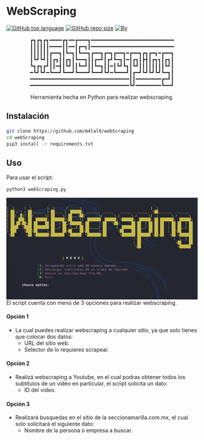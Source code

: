 # WebScraping

[![GitHub top language](https://img.shields.io/github/languages/top/m4lal0/webScraping?logo=python&style=flat-square)](#)
[![GitHub repo size](https://img.shields.io/github/repo-size/m4lal0/webScraping?logo=webpack&style=flat-square)](#)
[![By](https://img.shields.io/badge/By-m4lal0-green?style=flat-square&logo=github)](#)

<p align="center">
┏┓┏┓┏┓━━━━┏┓━━┏━━━┓━━━━━━━━━━━━━━━━━━━━━━━━━━
┃┃┃┃┃┃━━━━┃┃━━┃┏━┓┃━━━━━━━━━━━━━━━━━━━━━━━━━━
┃┃┃┃┃┃┏━━┓┃┗━┓┃┗━━┓┏━━┓┏━┓┏━━┓━┏━━┓┏┓┏━┓━┏━━┓
┃┗┛┗┛┃┃┏┓┃┃┏┓┃┗━━┓┃┃┏━┛┃┏┛┗━┓┃━┃┏┓┃┣┫┃┏┓┓┃┏┓┃
┗┓┏┓┏┛┃┃━┫┃┗┛┃┃┗━┛┃┃┗━┓┃┃━┃┗┛┗┓┃┗┛┃┃┃┃┃┃┃┃┗┛┃
━┗┛┗┛━┗━━┛┗━━┛┗━━━┛┗━━┛┗┛━┗━━━┛┃┏━┛┗┛┗┛┗┛┗━┓┃
━━━━━━━━━━━━━━━━━━━━━━━━━━━━━━━┃┃━━━━━━━━┏━┛┃
━━━━━━━━━━━━━━━━━━━━━━━━━━━━━━━┗┛━━━━━━━━┗━━┛
</p>

<p align="center">
Herramienta hecha en Python para realizar webscraping.
</p>

## Instalación
```bash
git clone https://github.com/m4lal0/webScraping
cd webScraping
pip3 install -r requirements.txt
```

## Uso

Para usar el script:
```bash
python3 webScraping.py
```

<p align="center">
<img src="Images/portada.png"
	alt="Portada"
	style="float: left; margin-right: 10px;" />
</p>

El script cuenta con menú de 3 opciones para realizar webscraping.

#### Opción 1
+ La cual puedes realizar webscraping a cualquier sitio, ya que solo tienes que colocar dos datos:
	* URL del sitio web.
	* Selector de lo requieres scrapear.

#### Opción 2
+ Realizá webscraping a Youtube, en el cual podras obtener todos los subtitulos de un video en particular, el script solicita un dato:
	* ID del video.

#### Opción 3
+ Realizará busquedas en el sitio de la seccionamarilla.com.mx, el cual solo solicitará el siguiente dato:
	* Nombre de la persona o empresa a buscar.